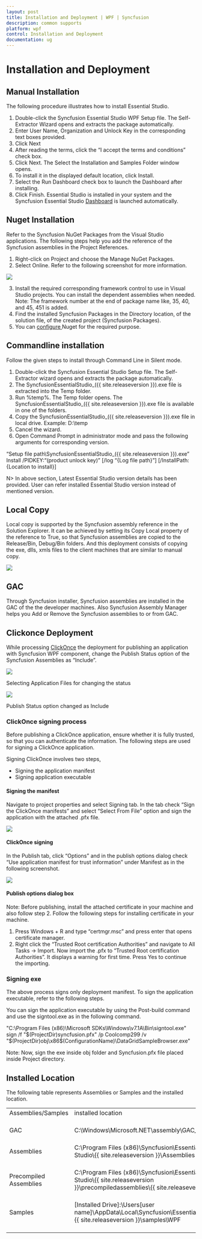 ```yaml
---
layout: post
title: Installation and Deployment | WPF | Syncfusion
description: common supports
platform: wpf
control: Installation and Deployment
documentation: ug
---
```


# Installation and Deployment

## Manual Installation

The following procedure illustrates how to install Essential Studio.

1. Double-click the Syncfusion Essential Studio WPF Setup file. The Self-Extractor Wizard opens and extracts the package automatically.
2. Enter User Name, Organization and Unlock Key in the corresponding text boxes provided.
3. Click Next
4. After reading the terms, click the “I accept the terms and conditions” check box.
5. Click Next. The Select the Installation and Samples Folder window opens.
6. To install it in the displayed default location, click Install.
7. Select the Run Dashboard check box to launch the Dashboard after installing.
8. Click Finish. Essential Studio is installed in your system and the Syncfusion Essential Studio [Dashboard](http://help.syncfusion.com/ug/common/documents/dashboard.htm#) is launched automatically.

## Nuget Installation


Refer to the Syncfusion NuGet Packages from the Visual Studio applications. The following steps help you add the reference of the Syncfusion assemblies in the Project References.

1. Right-click on Project and choose the Manage NuGet Packages.
2. Select Online. Refer to the following screenshot for more information. 

![](Installation_images/Installation_img1.jpeg)


3. Install the required corresponding framework control to use in Visual Studio projects. You can install the dependent assemblies when needed. Note: The framework number at the end of package name like, 35, 40, and 45, 451 is added.
4. Find the installed Syncfusion Packages in the Directory location, of the solution file, of the created project (Syncfusion Packages).
5. You can [configure ](http://help.syncfusion.com/ug/extension/index.html#!Documents/nugetinstallandconfiguration.htm)Nuget for the required purpose.

## Commandline installation


Follow the given steps to install through Command Line in Silent mode.

1. Double-click the Syncfusion Essential Studio Setup file. The Self-Extractor wizard opens and extracts the package automatically.
2. The SyncfusionEssentialStudio_({{ site.releaseversion }}).exe file is extracted into the Temp folder.
3. Run %temp%. The Temp folder opens. The SyncfusionEssentialStudio_({{ site.releaseversion }}).exe file is available in one of the folders.
4. Copy the SyncfusionEssentialStudio_({{ site.releaseversion }}).exe file in local drive. Example: D:\temp
5. Cancel the wizard.
6. Open Command Prompt in administrator mode and pass the following arguments for corresponding version.

“Setup file path\SyncfusionEssentialStudio_({{ site.releaseversion }}).exe” Install /PIDKEY:“(product unlock key)” [/log “{Log file path}”] [/InstallPath:{Location to install}]

N> In above section, Latest Essential Studio version details has been provided. User can refer installed Essential Studio version instead of mentioned version.

## Local Copy

Local copy is supported by the Syncfusion assembly reference in the Solution Explorer. It can be achieved by setting its Copy Local property of the reference to True, so that Syncfusion assemblies are copied to the Release/Bin, Debug/Bin folders. And this deployment consists of copying the exe, dlls, xmls files to the client machines that are similar to manual copy.

![](Deployment_images/Deployment_img1.jpeg)


## GAC

Through Syncfusion installer, Syncfusion assemblies are installed in the GAC of the the developer machines. Also Syncfusion Assembly Manager helps you Add or Remove the Syncfusion assemblies to or from GAC.

## Clickonce Deployment

While processing [ClickOnce](https://msdn.microsoft.com/en-us/library/ms996413.aspx#) the deployment for publishing an application with Syncfusion WPF component, change the Publish Status option of the Syncfusion Assemblies as “Include”.

![](Deployment_images/Deployment_img2.jpeg)


Selecting Application Files for changing the status

![](Deployment_images/Deployment_img3.jpeg)


Publish Status option changed as Include

### ClickOnce signing process

Before publishing a ClickOnce application, ensure whether it is fully trusted, so that you can authenticate the information. The following steps are used for signing a ClickOnce application.

Signing ClickOnce involves two steps,

* Signing the application manifest
* Signing application executable

#### Signing the manifest


Navigate to project properties and select Signing tab. In the tab check “Sign the ClickOnce manifests” and select “Select From File” option and sign the application with the attached .pfx file.

![](Deployment_images/Deployment_img4.jpeg)


#### ClickOnce signing

In the Publish tab, click “Options” and in the publish options dialog check “Use application manifest for trust information” under Manifest as in the following screenshot.

![](Deployment_images/Deployment_img5.jpeg)


#### Publish options dialog box

Note: Before publishing, install the attached certificate in your machine and also follow step 2. Follow the following steps for installing certificate in your machine.

1. Press Windows + R and type “certmgr.msc” and press enter that opens certificate manager.
2. Right click the “Trusted Root certification Authorities” and navigate to All Tasks -> Import. Now import the .pfx to “Trusted Root certification Authorities”. It displays a warning for first time. Press Yes to continue the importing.

### Signing exe


The above process signs only deployment manifest. To sign the application executable, refer to the following steps.

You can sign the application executable by using the Post-build command and use the signtool.exe as in the following command.

"C:\Program Files (x86)\Microsoft SDKs\Windows\v7.1A\Bin\signtool.exe" sign /f "$(ProjectDir)syncfusion.pfx" /p Coolcomp299 /v "$(ProjectDir)obj\x86\$(ConfigurationName)\DataGridSampleBrowser.exe"

Note: Now, sign the exe inside obj folder and Syncfusion.pfx file placed inside Project directory.


## Installed Location

The following table represents Assemblies or Samples and the installed location.

<table>
<tr>
<td>
Assemblies/Samples<br/><br/></td><td>
installed location<br/><br/></td></tr>
<tr>
<td>
GAC<br/><br/></td><td>
C:\Windows\Microsoft.NET\assembly\GAC_MSIL<br/><br/></td></tr>
<tr>
<td>
Assemblies<br/><br/></td><td>
C:\Program Files (x86)\Syncfusion\Essential Studio\{{ site.releaseversion }}\Assemblies<br/><br/></td></tr>
<tr>
<td>
Precompiled Assemblies<br/><br/></td><td>
C:\Program Files (x86)\Syncfusion\Essential Studio\{{ site.releaseversion }}\precompiledassemblies\{{ site.releaseversion }}<br/><br/></td></tr>
<tr>
<td>
Samples<br/><br/></td><td>
[Installed Drive]:\Users[user name]\AppData\Local\Syncfusion\EssentialStudio\{{ site.releaseversion }}\samples\WPF<br/><br/></td></tr>
</table>
